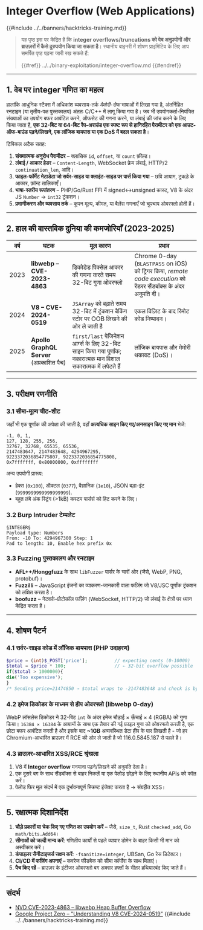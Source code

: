 # Integer Overflow (Web Applications)

{{#include ../../banners/hacktricks-training.md}}

> यह पृष्ठ इस पर केंद्रित है कि **integer overflows/truncations को वेब अनुप्रयोगों और ब्राउज़रों में कैसे दुरुपयोग किया जा सकता है**।  स्थानीय बाइनरी में शोषण प्राइमिटिव के लिए आप समर्पित पृष्ठ पढ़ना जारी रख सकते हैं:
>
> {{#ref}}
> ../../binary-exploitation/integer-overflow.md
> {{#endref}}

---

## 1. वेब पर integer गणित का महत्व

हालांकि आधुनिक स्टैक्स में अधिकांश व्यवसाय-तर्क *मेमोरी-सेफ* भाषाओं में लिखा गया है, अंतर्निहित रनटाइम (या तृतीय-पक्ष पुस्तकालय) अंततः C/C++ में लागू किया गया है।  जब भी उपयोगकर्ता-नियंत्रित संख्याओं का उपयोग बफर आवंटित करने, ऑफसेट की गणना करने, या लंबाई की जांच करने के लिए किया जाता है, **एक 32-बिट या 64-बिट रैप-अराउंड एक स्पष्ट रूप से हानिरहित पैरामीटर को एक आउट-ऑफ-बाउंड पढ़ने/लिखने, एक लॉजिक बायपास या एक DoS में बदल सकता है**।

टिपिकल अटैक सतह:

1. **संख्यात्मक अनुरोध पैरामीटर** – क्लासिक `id`, `offset`, या `count` फ़ील्ड।
2. **लंबाई / आकार हेडर** – `Content-Length`, WebSocket फ़्रेम लंबाई, HTTP/2 `continuation_len`, आदि।
3. **फाइल-फॉर्मेट मेटाडेटा जो सर्वर-साइड या क्लाइंट-साइड पर पार्स किया गया** – छवि आयाम, टुकड़े के आकार, फ़ॉन्ट तालिकाएँ।
4. **भाषा-स्तरीय रूपांतरण** – PHP/Go/Rust FFI में signed↔unsigned कास्ट, V8 के अंदर JS `Number` → `int32` ट्रंकशन।
5. **प्रमाणीकरण और व्यवसाय तर्क** – कूपन मूल्य, कीमत, या बैलेंस गणनाएँ जो चुपचाप ओवरफ्लो होती हैं।

---

## 2. हाल की वास्तविक दुनिया की कमजोरियाँ (2023-2025)

| वर्ष | घटक | मूल कारण | प्रभाव |
|------|-----------|-----------|--------|
| 2023 | **libwebp – CVE-2023-4863** | डिकोडेड पिक्सेल आकार की गणना करते समय 32-बिट गुणा ओवरफ्लो | Chrome 0-day (`BLASTPASS` on iOS) को ट्रिगर किया, *remote code execution* को रेंडरर सैंडबॉक्स के अंदर अनुमति दी।  |
| 2024 | **V8 – CVE-2024-0519** | `JSArray` को बढ़ाते समय 32-बिट में ट्रंकशन बैकिंग स्टोर पर OOB लिखने की ओर ले जाती है | एकल विज़िट के बाद रिमोट कोड निष्पादन।  |
| 2025 | **Apollo GraphQL Server** (अप्रकाशित पैच) | `first/last` पेजिनेशन आर्ग्स के लिए 32-बिट साइन किया गया पूर्णांक; नकारात्मक मान विशाल सकारात्मक में लपेटते हैं | लॉजिक बायपास और मेमोरी थकावट (DoS)। |

---

## 3. परीक्षण रणनीति

### 3.1 सीमा-मूल्य चीट-शीट

जहाँ भी एक पूर्णांक की अपेक्षा की जाती है, वहाँ **अत्यधिक साइन किए गए/अनसाइन किए गए मान** भेजें:
```
-1, 0, 1,
127, 128, 255, 256,
32767, 32768, 65535, 65536,
2147483647, 2147483648, 4294967295,
9223372036854775807, 9223372036854775808,
0x7fffffff, 0x80000000, 0xffffffff
```
अन्य उपयोगी प्रारूप:
* हेक्स (`0x100`), ऑक्टल (`0377`), वैज्ञानिक (`1e10`), JSON बड़ा-इंट (`9999999999999999999`).
* बहुत लंबे अंक स्ट्रिंग (>1kB) कस्टम पार्सर्स को हिट करने के लिए।

### 3.2 Burp Intruder टेम्पलेट
```
§INTEGER§
Payload type: Numbers
From: -10 To: 4294967300 Step: 1
Pad to length: 10, Enable hex prefix 0x
```
### 3.3 Fuzzing पुस्तकालय और रनटाइम

* **AFL++/Honggfuzz** के साथ `libFuzzer` पार्सर के चारों ओर (जैसे, WebP, PNG, protobuf)।
* **Fuzzilli** – JavaScript इंजनों का व्याकरण-जानकारी वाला फज़िंग जो V8/JSC पूर्णांक ट्रंकशन को लक्षित करता है।
* **boofuzz** – नेटवर्क-प्रोटोकॉल फज़िंग (WebSocket, HTTP/2) जो लंबाई के क्षेत्रों पर ध्यान केंद्रित करता है।

---

## 4. शोषण पैटर्न

### 4.1 सर्वर-साइड कोड में लॉजिक बायपास (PHP उदाहरण)
```php
$price = (int)$_POST['price'];          // expecting cents (0-10000)
$total = $price * 100;                  // ← 32-bit overflow possible
if($total > 1000000){
die('Too expensive');
}
/* Sending price=21474850 → $total wraps to ‑2147483648 and check is bypassed */
```
### 4.2 इमेज डिकोडर के माध्यम से हीप ओवरफ्लो (libwebp 0-day)
WebP लॉसलेस डिकोडर ने 32-बिट `int` के अंदर इमेज चौड़ाई × ऊँचाई × 4 (RGBA) को गुणा किया। `16384 × 16384` के आयामों के साथ एक तैयार की गई फ़ाइल गुणा को ओवरफ्लो करती है, एक छोटा बफर आवंटित करती है और इसके बाद **~1GB** अव्यवस्थित डेटा हीप के पार लिखती है - जो हर Chromium-आधारित ब्राउज़र में RCE की ओर ले जाती है जो 116.0.5845.187 से पहले है।

### 4.3 ब्राउज़र-आधारित XSS/RCE श्रृंखला
1. V8 में **Integer overflow** मनमाना पढ़ने/लिखने की अनुमति देता है।
2. एक दूसरे बग के साथ सैंडबॉक्स से बाहर निकलें या एक पेलोड छोड़ने के लिए स्थानीय APIs को कॉल करें।
3. पेलोड फिर मूल संदर्भ में एक दुर्भावनापूर्ण स्क्रिप्ट इंजेक्ट करता है → संग्रहीत XSS।

---

## 5. रक्षात्मक दिशानिर्देश

1. **चौड़े प्रकारों या चेक किए गए गणित का उपयोग करें** – जैसे, `size_t`, Rust `checked_add`, Go `math/bits.Add64`।
2. **सीमाओं को जल्दी मान्य करें**: गणितीय कार्यों से पहले व्यापार डोमेन के बाहर किसी भी मान को अस्वीकार करें।
3. **कंपाइलर सैनीटाइजर्स सक्षम करें**: `-fsanitize=integer`, UBSan, Go रेस डिटेक्टर।
4. **CI/CD में फज़िंग अपनाएं** – कवरेज फीडबैक को सीमा कॉर्पोरा के साथ मिलाएं।
5. **पैच किए रहें** – ब्राउज़र के इंटीजर ओवरफ्लो बग अक्सर हफ्तों के भीतर हथियारबंद किए जाते हैं।

---

## संदर्भ

* [NVD CVE-2023-4863 – libwebp Heap Buffer Overflow](https://nvd.nist.gov/vuln/detail/CVE-2023-4863)
* [Google Project Zero – "Understanding V8 CVE-2024-0519"](https://googleprojectzero.github.io/)
{{#include ../../banners/hacktricks-training.md}}
